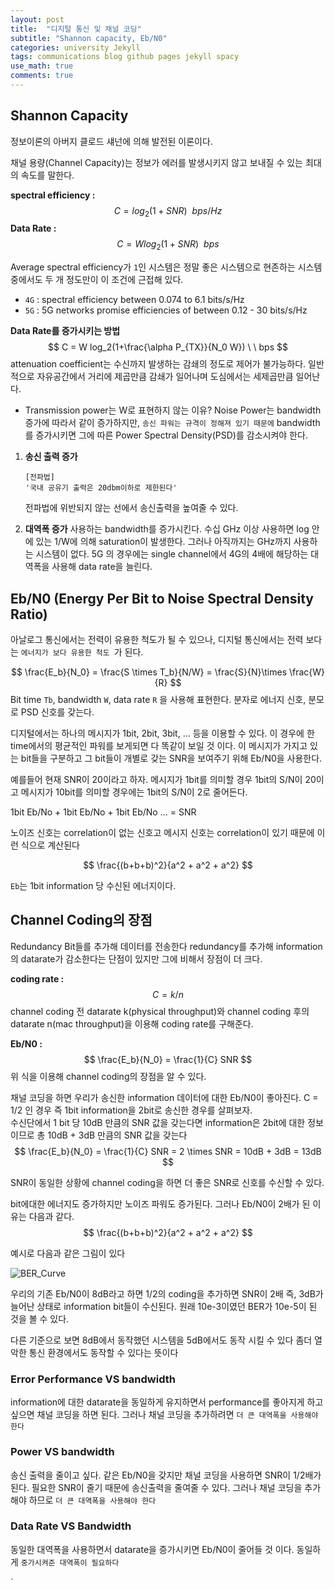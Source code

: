 ```yaml
---
layout: post
title:  "디지털 통신 및 채널 코딩"
subtitle: "Shannon capacity, Eb/N0"
categories: university Jekyll
tags: communications blog github pages jekyll spacy
use_math: true
comments: true
---
```


## Shannon Capacity
정보이론의 아버지 클로드 섀넌에 의해 발전된 이론이다.

채널 용량(Channel Capacity)는 정보가 에러를 발생시키지 않고 보내질 수 있는 최대의 속도를 말한다.

__spectral efficiency :__
$$
C = log_2(1+SNR) \ \  bps/Hz
$$
__Data Rate :__
$$
C = W log_2(1+SNR) \ \ bps
$$

Average spectral efficiency가 `1`인 시스템은 정말 좋은 시스템으로 현존하는 시스템 중에서도 두 개 정도만이 이 조건에 근접해 있다.

- `4G` :  spectral efficiency between 0.074 to 6.1 bits/s/Hz
 - `5G` :  5G networks promise efficiencies of between 0.12 - 30 bits/s/Hz


__Data Rate를 증가시키는 방법__
$$
C = W log_2(1+\frac{\alpha P_{TX}}{N_0 W}) \ \ bps
$$
attenuation coefficient는 수신까지 발생하는 감쇄의 정도로 제어가 불가능하다.
일반적으로 자유공간에서 거리에 제곱만큼 감쇄가 일어나며 도심에서는 세제곱만큼 일어난다.

* Transmission power는 W로 표현하지 않는 이유?
  Noise Power는 bandwidth 증가에 따라서 같이 증가하지만, ``송신 파워는 규격이 정해져 있기 때문에`` bandwidth를 증가시키면 그에 따른 Power Spectral Density(PSD)를 감소시켜야 한다.

1. __송신 출력 증가__
   ```
   [전파법]
   '국내 공유기 출력은 20dbm이하로 제한된다'
   ```
   전파법에 위반되지 않는 선에서 송신출력을 높여줄 수 있다.

2. __대역폭 증가__
  사용하는 bandwidth를 증가시킨다.
  수십 GHz 이상 사용하면 log 안에 있는 1/W에 의해 saturation이 발생한다.
  그러나 아직까지는 GHz까지 사용하는 시스템이 없다.
  5G 의 경우에는 single channel에서 4G의 4배에 해당하는 대역폭을 사용해 data rate을 늘린다.


## Eb/N0 (Energy Per Bit to Noise Spectral Density Ratio)
아날로그 통신에서는 전력이 유용한 척도가 될 수 있으나, 디지털 통신에서는 전력 보다는 ``에너지가 보다 유용한 척도 ``가 된다.

$$
\frac{E_b}{N_0} = \frac{S \times T_b}{N/W} = \frac{S}{N}\times \frac{W}{R}
$$
Bit time `Tb`, bandwidth `W`, data rate `R` 을 사용해 표현한다. 분자로 에너지 신호, 분모로 PSD 신호를 갖는다.

디지털에서는 하나의 메시지가 1bit, 2bit, 3bit, ... 등을 이용할 수 있다.
이 경우에 한 time에서의 평균적인 파워를 보게되면 다 똑같이 보일 것 이다.
이 메시지가 가지고 있는 bit들을 구분하고 그 bit들이 개별로 갖는 SNR을 보여주기 위해 Eb/N0을 사용한다.


예를들어 현재 SNR이 20이라고 하자.
메시지가 1bit를 의미할 경우 1bit의 S/N이 20이고
메시지가 10bit를 의미할 경우에는 1bit의 S/N이 2로 줄어든다.

1bit Eb/No + 1bit Eb/No + 1bit Eb/No ... = SNR

노이즈 신호는 correlation이 없는 신호고 메시지 신호는 correlation이 있기 때문에  이런 식으로 계산된다

$$
\frac{(b+b+b)^2}{a^2 + a^2 + a^2}
$$

`Eb`는 1bit information 당 수신된 에너지이다.

## Channel Coding의 장점
Redundancy Bit들를 추가해 데이터를 전송한다
redundancy를 추가해 information의 datarate가 감소한다는 단점이 있지만 그에 비해서 장점이 더 크다.

__coding rate :__
$$
C = k/n
$$
channel coding 전 datarate k(physical throughput)와 channel coding 후의 datarate n(mac throughput)을 이용해 coding rate를 구해준다.

__Eb/N0 :__
$$
\frac{E_b}{N_0} = \frac{1}{C} SNR
$$
위 식을 이용해 channel coding의 장점을 알 수 있다.

채널 코딩을 하면 우리가 송신한 information 데이터에 대한 Eb/N0이 좋아진다.
C = 1/2 인 경우 즉 1bit information을 2bit로 송신한 경우를 살펴보자.  
수신단에서 1 bit 당 10dB 만큼의 SNR 값을 갖는다면 information은 2bit에 대한 정보이므로 총 10dB + 3dB 만큼의 SNR 값을 갖는다
$$
\frac{E_b}{N_0} = \frac{1}{C} SNR = 2 \times SNR = 10dB + 3dB = 13dB
$$

SNR이 동일한 상황에 channel coding을 하면 더 좋은 SNR로 신호를 수신할 수 있다.

bit에대한 에너지도 증가하지만 노이즈 파워도 증가된다. 그러나 Eb/N0이 2배가 된 이유는 다음과 같다.
$$
\frac{(b+b+b)^2}{a^2 + a^2 + a^2}
$$

예시로 다음과 같은 그림이 있다

![BER_Curve](https://ekspertos.github.io/assets/img/university/2021-10-15-BER-curve.PNG)

우리의 기존 Eb/N0이 8dB라고 하면 1/2의 coding을 추가하면 SNR이 2배 즉, 3dB가 늘어난 상태로 information bit들이 수신된다.
원래 10e-3이였던 BER가 10e-5이 된 것을 볼 수 있다.

다른 기준으로 보면 8dB에서 동작했던 시스템을 5dB에서도 동작 시킬 수 있다
좀더 열악한 통신 환경에서도 동작할 수 있다는 뜻이다


### Error Performance VS bandwidth
information에 대한 datarate을 동일하게 유지하면서 performance를 좋아지게 하고 싶으면 채널 코딩을 하면 된다. 그러나 채널 코딩을 추가하려면 ``더 큰 대역폭을 사용해야 한다``

### Power VS bandwidth
송신 출력을 줄이고 싶다. 같은 Eb/N0을 갖지만 채널 코딩을 사용하면 SNR이 1/2배가 된다.
필요한 SNR이 줄기 때문에 송신출력을 줄여줄 수 있다.
그러나 채널 코딩을 추가해야 하므로 ``더 큰 대역폭을 사용해야 한다``


### Data Rate VS Bandwidth
동일한 대역폭을 사용하면서 datarate을 증가시키면 Eb/N0이 줄어들 것 이다.
동일하게 ``중가시켜준 대역폭이 필요하다``



`
